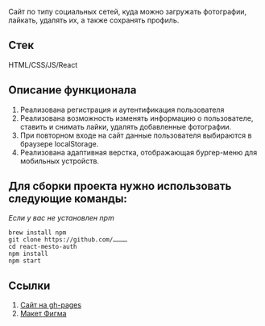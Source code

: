 Cайт по типу социальных сетей, куда можно загружать фотографии, лайкать, удалять их, а также сохранять профиль.

## Стек
HTML/CSS/JS/React

## Описание функционала
1. Реализована регистрация и аутентификация пользователя
2. Реализована возможность изменять информацию о пользователе, ставить и снимать лайки, удалять добавленные фотографии.
3. При повторном входе на сайт данные пользователя выбираются в браузере localStorage.
4. Реализована адаптивная верстка, отображающая бургер-меню для мобильных устройств.

## Для сборки проекта нужно использовать следующие команды:
_Если у вас не установлен npm_
```
brew install npm
git clone https://github.com/…………
cd react-mesto-auth
npm install
npm start
```

## Ссылки
1. [Сайт на gh-pages](http://myr-irina.github.io/react-mesto-auth)
2. [Макет Фигма](https://www.figma.com/file/5H3gsn5lIGPwzBPby9jAOo/Sprint-14-RU?node-id=0%3A1)
